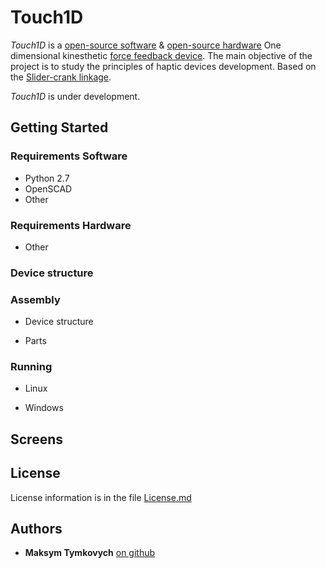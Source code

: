 # Touch1D

*Touch1D* is a [open-source software](https://en.wikipedia.org/wiki/Open-source_software) & [open-source hardware](https://en.wikipedia.org/wiki/Open-source_hardware) One dimensional kinesthetic [force feedback device](https://en.wikipedia.org/wiki/Haptic_technology#Force_feedback). The main objective of the project is to study the principles of haptic devices development. Based on the [Slider-crank linkage](https://en.wikipedia.org/wiki/Slider-crank_linkage).


*Touch1D* is under development.


## Getting Started

### Requirements Software
* Python 2.7
* OpenSCAD
* Other

### Requirements Hardware
* Other

### Device structure

### Assembly

* Device structure

* Parts

### Running

* Linux

* Windows

## Screens

## License

License information is in the file [License.md](License.md)

## Authors

* **Maksym Tymkovych** [on github](https://github.com/MaksymTymkovych)


